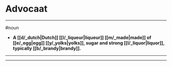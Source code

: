 # Advocaat
---
#noun
- **A [[d/_dutch|Dutch]] [[l/_liqueur|liqueur]] [[m/_made|made]] of [[e/_egg|egg]] [[y/_yolks|yolks]], sugar and strong [[l/_liquor|liquor]], typically [[b/_brandy|brandy]].**
---
---
